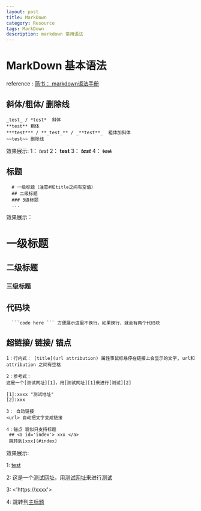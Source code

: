 ```yaml
---
layout: post
title: MarkDown
category: Resource
tags: MarkDown
description: markdown 常用语法
---
```


# <a id='index' >MarkDown 基本语法 </a>

reference :  [简书： markdown语法手册]( https://www.jianshu.com/p/8c1b2b39deb0 )





## 斜体/粗体/ 删除线

```
_test_ / *test*  斜体
**test** 粗体
***test*** / **_test_** / _**test**_  粗体加斜体
~~test~~ 删除线
```
效果展示: 
1： *test* 
2： **test**
3： _**test**_ 
4： ~~test~~





## 标题
```
  # 一级标题（注意#和title之间有空值）
  ## 二级标题
  ### 3级标题
  ...
```

效果展示：

# 一级标题

## 二级标题

### 三级标题





## 代码块

```
  ```code here ``` 方便展示这里不换行，如果换行，就会有两个代码块
```





## 超链接/ 链接/ 锚点

```
1：行内式： [title](url attribution) 属性事鼠标悬停在链接上会显示的文字, url和attribution 之间有空格

2：参考式：
这是一个[测试网址][1]，用[测试网址][1]来进行[测试][2]

[1]:xxxx "测试地址"
[2]:xxx

3： 自动链接
<url> 自动把文字变成链接

4：锚点 貌似只支持标题 
 ## <a id='index'> xxx </a>
 跳转到[xxx](#index)
```

效果展示:

1: [test]('xxx' 'test')

2: 这是一个[测试网址][1]，用[测试网址][1]来进行[测试][2]

[1]:xxxx "测试地址"
[2]:xxx

3:  <'https://xxxx'>

4:  跳转到[主标题](#index)